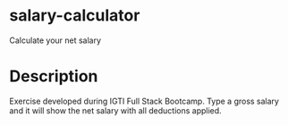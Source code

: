 # salary-calculator
Calculate your net salary

# Description
Exercise developed during IGTI Full Stack Bootcamp. Type a gross salary and it will show the net salary with all deductions applied.

